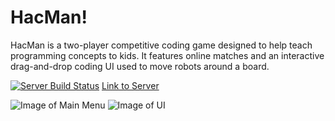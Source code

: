 # HacMan!
HacMan is a two-player competitive coding game designed to help teach programming concepts to kids. It features online matches and an interactive drag-and-drop coding UI used to move robots around a board. 

[![Server Build Status](https://travis-ci.com/cs130-w21/13.svg?branch=master)](https://travis-ci.com/cs130-w21/13)
[Link to Server](https://cs130-hacman.herokuapp.com/)

![Image of Main Menu](https://github.com/cs130-w21/13/blob/master/docs/screenshots/MainMenu.png)
![Image of UI](https://github.com/cs130-w21/13/blob/master/docs/screenshots/board.png)


